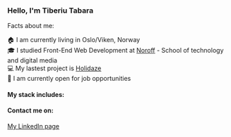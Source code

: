 ### Hello, I'm Tiberiu Tabara

Facts about me:

:house: I am currently living in Oslo/Viken, Norway <br />
:mortar_board: I studied Front-End Web Development at [Noroff](https://www.noroff.no/) - School of technology and digital media <br />
:computer: My lastest project is [Holidaze](https://holidaze-tab.netlify.app/) <br />
:briefcase: I am currently open for job opportunities <br />

#### My stack includes:

#### Contact me on: 
[My LinkedIn page](https://www.linkedin.com/in/tiberiu-tabara-10a7a612a/)

